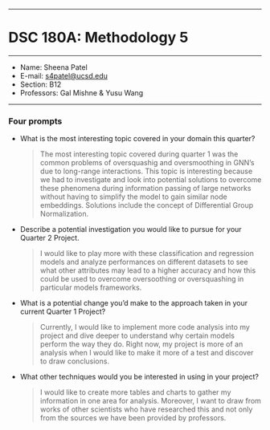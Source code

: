 
---
# DSC 180A: Methodology 5
---
* Name: Sheena Patel
* E-mail: s4patel@ucsd.edu
* Section: B12
* Professors: Gal Mishne & Yusu Wang
---
### Four prompts

* What is the most interesting topic covered in your domain this quarter?
  > The most interesting topic covered during quarter 1 was the common problems of oversquashig and oversmoothing in GNN’s due to long-range interactions. This topic is interesting because we had to investigate and look into potential solutions to overcome these phenomena during information passing of large networks without having to simplify the model to gain similar node embeddings. Solutions include the concept of Differential Group Normalization.
* Describe a potential investigation you would like to pursue for your Quarter 2 Project.
  > I would like to play more with these classification and regression models and analyze performances on different datasets to see what other attributes may lead to a higher accuracy and how this could be used to overcome oversoothing or oversquashing in particular models frameworks. 
* What is a potential change you’d make to the approach taken in your current Quarter 1 Project?
  > Currently, I would like to implement more code analysis into my project and dive deeper to understand why certain models perform the way they do. Right now, my project is more of an analysis when I would like to make it more of a test and discover to draw conclusions. 
* What other techniques would you be interested in using in your project?
  > I would like to create more tables and charts to gather my information in one area for analysis. Moreover, I want to draw from works of other scientists who have researched this and not only from the sources we have been provided by professors. 

